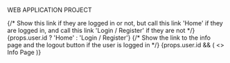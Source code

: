 WEB APPLICATION PROJECT 

<Link className="nav-link" to="/home">
        {/* Show this link if they are logged in or not,
        but call this link 'Home' if they are logged in,
        and call this link 'Login / Register' if they are not */}
        {props.user.id ? 'Home' : 'Login / Register'}
      </Link>
      {/* Show the link to the info page and the logout button if the user is logged in */}
      {props.user.id && (
        <>
          <Link className="nav-link" to="/info">
            Info Page
          </Link>
</>
)}